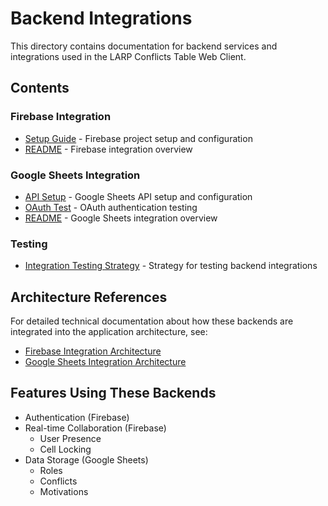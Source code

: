# Backend Integrations

This directory contains documentation for backend services and integrations used in the LARP Conflicts Table Web Client.

## Contents

### Firebase Integration

- [Setup Guide](firebase/setup.md) - Firebase project setup and configuration
- [README](firebase/README.md) - Firebase integration overview

### Google Sheets Integration

- [API Setup](google-sheets/api-setup.md) - Google Sheets API setup and configuration
- [OAuth Test](google-sheets/oauth-test.md) - OAuth authentication testing
- [README](google-sheets/README.md) - Google Sheets integration overview

### Testing

- [Integration Testing Strategy](integration-testing-strategy.md) - Strategy for testing backend integrations

## Architecture References

For detailed technical documentation about how these backends are integrated into the application architecture, see:

- [Firebase Integration Architecture](../architecture/firebase-integration.md)
- [Google Sheets Integration Architecture](../architecture/google-sheets-integration.md)

## Features Using These Backends

- Authentication (Firebase)
- Real-time Collaboration (Firebase)
  - User Presence
  - Cell Locking
- Data Storage (Google Sheets)
  - Roles
  - Conflicts
  - Motivations
